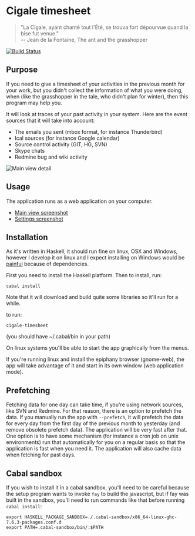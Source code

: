 # Cigale timesheet

> "La Cigale, ayant chanté tout l'Été, se trouva fort dépourvue quand la bise fut venue."  
>	-- Jean de la Fontaine, The ant and the grasshopper

[![Build Status](https://travis-ci.org/emmanueltouzery/cigale-timesheet.png?branch=master)](https://travis-ci.org/emmanueltouzery/cigale-timesheet)

## Purpose

If you need to give a timesheet of your activities in the previous month for your work, but you didn't collect the information of what you were doing, when (like the grasshopper in the tale, who didn't plan for winter), then this program may help you.

It will look at traces of your past activity in your system. Here are the event sources that it will take into account:

* The emails you sent (mbox format, for instance Thunderbird)
* Ical sources (for instance Google calendar)
* Source control activity (GIT, HG, SVN)
* Skype chats
* Redmine bug and wiki activity

![Main view detail](https://raw.github.com/wiki/emmanueltouzery/cigale-timesheet/main-crop.png)

## Usage

The application runs as a web application on your computer.

* [Main view screenshot][]
* [Settings screenshot][]

## Installation

As it's written in Haskell, it should run fine on linux, OSX and Windows, however I develop it on linux and I expect installing on Windows would be [painful][] because of dependencies.

First you need to install the Haskell platform. Then to install, run:

	cabal install

Note that it will download and build quite some libraries so it'll run for a while.

to run:

	cigale-timesheet

(you should have ~/.cabal/bin in your path)

On linux systems you'll be able to start the app graphically from the menus.

If you're running linux and install the epiphany browser (gnome-web), the app will take advantage of it and start in its own window (web application mode).

## Prefetching

Fetching data for one day can take time, if you're using network sources, like SVN and Redmine. For that reason, there is an option to prefetch the data. If you manually run the app with `--prefetch`, it will prefetch the data for every day from the first day of the previous month to yesterday (and remove obsolete prefetch data). The application will be very fast after that. One option is to have some mechanism (for instance a cron job on unix environments) run that automatically for you on a regular basis so that the application is fast when you need it. The application will also cache data when fetching for past days.

## Cabal sandbox

If you wish to install it in a cabal sandbox, you'll need to be careful because the setup program wants to invoke `fay` to build the javascript, but if fay was built in the sandbox, you'll need to run commands like that before running `cabal install`:

	export HASKELL_PACKAGE_SANDBOX=./.cabal-sandbox/x86_64-linux-ghc-7.6.3-packages.conf.d
	export PATH=.cabal-sandbox/bin/:$PATH

[Main view screenshot]: https://raw.github.com/wiki/emmanueltouzery/cigale-timesheet/main.png
[Settings screenshot]: https://raw.github.com/wiki/emmanueltouzery/cigale-timesheet/settings.png
[painful]: https://plus.google.com/108801936173059193561/posts/PE3TiGMkUx2
